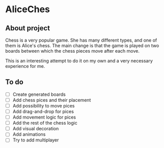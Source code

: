# AliceChes
## About project
Chess is a very popular game. She has many different types, and one of them is Alice's chess. The main change is that the game is played on two boards between which the chess pieces move after each move. 

This is an interesting attempt to do it on my own and a very necessary experience for me.
## To do 
- [ ] Create generated boards
- [ ] Add chess pices and their placement
- [ ] Add possibility to move pices
- [ ] Add drag-and-drop for pices
- [ ] Add movement logic for pices
- [ ] Add the rest of the chess logic
- [ ] Add visual decoration 
- [ ] Add animations 
- [ ] Try to add multiplayer
